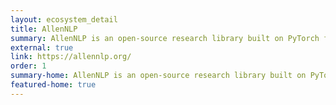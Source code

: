 ```yaml
---
layout: ecosystem_detail
title: AllenNLP
summary: AllenNLP is an open-source research library built on PyTorch for designing and evaluating deep learning models for NLP.
external: true
link: https://allennlp.org/
order: 1
summary-home: AllenNLP is an open-source research library built on PyTorch for designing and evaluating deep learning models for NLP.
featured-home: true
---
```


